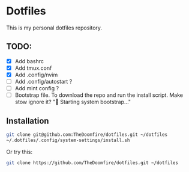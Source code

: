 # Dotfiles

This is my personal dotfiles repository.

## TODO:

- [x] Add bashrc
- [x] Add tmux.conf
- [x] Add .config/nvim 
- [ ] Add .config/autostart ? 
- [ ] Add mint config ?
- [ ] Bootstrap file. To download the repo and run the install script. Make stow ignore it? "🚀 Starting system bootstrap..."

## Installation

```bash
git clone git@github.com:TheDoomfire/dotfiles.git ~/dotfiles
~/.dotfiles/.config/system-settings/install.sh
```

Or try this:
```bash
git clone https://github.com/TheDoomfire/dotfiles.git ~/dotfiles
```
